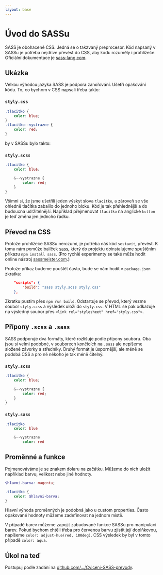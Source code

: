 ```yaml
---
layout: base
---
```


# Úvod do SASSu

SASS je obohacené CSS. Jedná se o takzvaný preprocesor. Kód napsaný v SASSu je potřeba nejdříve převést do CSS, aby kódu rozuměly i prohlížeče. Oficiální dokumentace je [sass-lang.com](https://sass-lang.com/).

## Ukázka

Velkou výhodou jazyka SASS je podpora zanořování. Ušetří opakování kódu. To, co bychom v CSS napsali třeba takto:

### `styly.css`

```css
.tlacitko {
	color: blue;
}
.tlacitko--vystrazne {
	color: red;
}
```

by v SASSu bylo takto:

### `styly.scss`

```scss
.tlacitko {
	color: blue;

	&--vystrazne {
		color: red;
	}
}
```

Všimni si, že jsme ušetřili jeden výskyt slova `tlacitko`, a zároveň se vše ohledně tlačítka zabalilo do jednoho bloku. Kód je tak přehlednější a do budoucna udržitelnější. Například přejmenovat `tlacitko` na anglické `button` je teď změna jen jednoho řádku.

## Převod na CSS

Protože prohlížeče SASSu nerozumí, je potřeba náš kód `sestavit`, převést. K tomu nám pomůže balíček [sass](https://www.npmjs.com/package/sass), který do projektu doinstalujeme spuštěním příkazu `npm install sass`. (Pro rychlé experimenty se také může hodit online nástroj [sassmeister.com](https://www.sassmeister.com/).)

Protože příkaz budeme pouštět často, bude se nám hodit v `package.json` zkratka:

```json
	"scripts": {
		"build": "sass styly.scss styly.css"
	},
```

Zkratku pustím přes `npm run build`. Odstartuje se převod, který vezme soubor `styly.scss` a výsledek uloží do `styly.css`. V HTML se pak odkazuje na výsledný soubor přes `<link rel="stylesheet" href="styly.css">`.

## Přípony `.scss` a `.sass`

SASS podporuje dva formáty, které rozlišuje podle přípony souboru. Oba jsou si velmi podobné, v souborech končících na `.sass` ale nepíšeme složené závorky a středníky. Druhý formát je úspornější, ale méně se podobá CSS a pro ně někoho je tak méně čitelný.

### `styly.scss`

```scss
.tlacitko {
	color: blue;

	&--vystrazne {
		color: red;
	}
}
```

### `styly.sass`

```sass
.tlacitko
	color: blue

	&--vystrazne
		color: red
```

## Proměnné a funkce

Pojmenováváme je se znakem dolaru na začátku. Můžeme do nich uložit například barvu, velikost nebo jiné hodnoty.

```scss
$hlavni-barva: magenta;

.tlacitko {
	color: $hlavni-barva;
}
```

Hlavní výhoda proměnných je podobná jako u custom properties. Často opakované hodnoty můžeme zadefinovat na jednom místě.

V případě barev můžeme zapojit zabudované funkce SASSu pro manipulaci barev. Pokud bychom chtěli třeba pro červenou barvu zjistit její doplňkovou, napíšeme `color: adjust-hue(red, 180deg)`. CSS výsledek by byl v tomto případě `color: aqua`.

## Úkol na teď

Postupuj podle zadání na [github.com/…/Cviceni-SASS-prevody](https://github.com/Czechitas-podklady-WEB/Cviceni-SASS-prevody).
